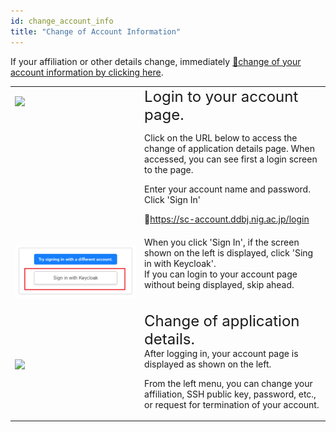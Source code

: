 ```yaml
---
id: change_account_info
title: "Change of Account Information"
---
```



If your affiliation or other details change, immediately [&#x1f517;<u>change of your account information by clicking here</u>](https://sc-account.ddbj.nig.ac.jp/login).



<table>
<tr>
<td width="400" valign="top">

![](Change_login.png)

</td>
<td width="400" valign="top">
<font size="5">Login to your account page.</font><br/>

Click on the URL below to access the change of application details page. When accessed, you can see first a login screen to the page.<br/>

Enter your account name and password. Click 'Sign In'<br/>

&#x1f517;<u>https://sc-account.ddbj.nig.ac.jp/login</u>

</td>
</tr>


<tr>
<td width="400" valign="top">

![](Keycloak.png)

</td>
<td width="400" valign="top">
When you click 'Sign In', if the screen shown on the left is displayed, click 'Sing in with Keycloak'.<br/>
If you can login to your account page without being displayed, skip ahead.

</td>
</tr>


<tr>
<td>

![](Change_App_EN.png)

</td>
<td>
<font size="5">Change of application details.</font><br/>
After logging in, your account page is displayed as shown on the left.<br/>

From the left menu, you can change your affiliation, SSH public key, password, etc., or request for termination of your account.


</td>
</tr>
</table>



